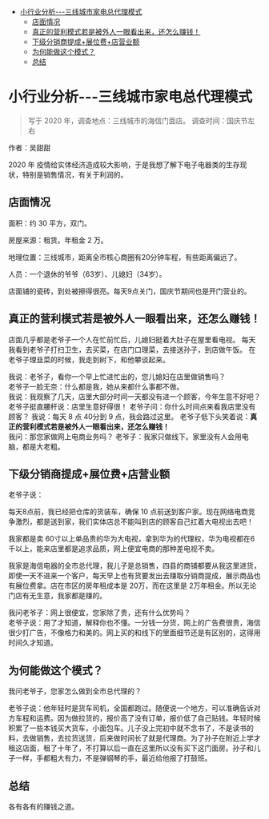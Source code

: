 <!-- TOC -->

- [小行业分析---三线城市家电总代理模式](#小行业分析---三线城市家电总代理模式)
  - [店面情况](#店面情况)
  - [真正的营利模式若是被外人一眼看出来，还怎么赚钱！](#真正的营利模式若是被外人一眼看出来还怎么赚钱)
  - [下级分销商提成+展位费+店营业额](#下级分销商提成展位费店营业额)
  - [为何能做这个模式？](#为何能做这个模式)
  - [总结](#总结)

<!-- /TOC -->

# 小行业分析---三线城市家电总代理模式

>写于 2020 年，调查地点：三线城市的海信门面店。 调查时间：国庆节左右

作者：吴甜甜

2020 年 疫情给实体经济造成较大影响，于是我想了解下电子电器类的生存现状，特别是销售情况，有关于利润的。



## 店面情况

面积：约 30 平方，双门。

房屋来源：租赁。年租金 2 万。

地理位置：三线城市，距离全市核心商圈有20分钟车程，有些距离偏远了。

人员：一个退休的爷爷（63岁）、儿媳妇（34岁）。

店面铺的瓷砖，到处被擦得很亮。每天9点关门，国庆节期间也是开门营业的。




## 真正的营利模式若是被外人一眼看出来，还怎么赚钱！

店面几乎都是老爷子一个人在忙前忙后，儿媳妇挺着大肚子在屋里看电视。
每天我看到老爷子打扫卫生，去买菜，在店门口理菜，去接送孙子，到店做午饭。
在老爷子理韭菜的时候，我走到树下，和他攀谈起来。

我说：老爷子，看你一个早上忙进忙出的，您儿媳妇在店里做销售吗？  
老爷子一脸无奈：什么都是我，她从来都什么事都不做。  
我说：我观察了几天，店里大部分时间一天都没有进一个顾客，今年生意不好吧？  
老爷子挺直腰杆说：店里生意好得很！
老爷子问：你什么时间点来看我店里没有顾客？
我说：每天 8  点 40分到 9 点，我会路过这里。
老爷子低下头笑着说：**真正的营利模式若是被外人一眼看出来，还怎么赚钱！**  
我问：那您家做网上电商业务吗？
老爷子：我家只做线下。家里没有人会用电脑，都是大老粗。


## 下级分销商提成+展位费+店营业额

老爷子说：

每天8点前，我已经把仓库的货装车，确保 10 点前送到客户家。现在网络电商竞争激烈，都是送到家，我们实体店总不能叫到店的顾客自己扛着大电视出去吧！  

我家都是卖 60寸以上单品贵的华为大电视，拿到华为的代理权，华为电视都在6千以上，能来店里都是追求品质，网上便宜电商的那种差电视不卖。

我家是海信电器的全市总代理，我儿子是总销售，四县的商铺都要从我这里进货，即使一天不进来一个客户，每天早上也有货要发出去赚取分销商提成，展示商品也有展位费拿。店在市区的房年租成本是 20万，而在这里是 2万年租金。所以无论门店有无生意，我家都是赚的。

我问老爷子：网上很便宜，您家除了贵，还有什么优势吗？  
老爷子说：用了才知道，解释你也不懂。一分钱一分货，网上的广告费很贵，海信很少打广告，不像格力和美的。网上买的和线下的里面细节还是有区别的，这得用时间久才知道。


## 为何能做这个模式？

我问老爷子，您家怎么做到全市总代理的？

老爷子说：他年轻时是货车司机，全国都跑过。随便说一个地方，可以准确告诉对方车程和运费。因为做拉货的，报价高了没有订单，报价低了自己贴钱。年轻时候积累了一些本钱买大货车，小面包车。儿子没上完初中就不念书了，不是读书的料，去做销售，去拉货送货，后来做时间长了就是代理商。为了孙子在附近上学才租这店面，租了十年了，不打算以后一直在这里所以没有买下这门面房。孙子和儿子一样，手都粗大有力，不是弹钢琴的手，最近给他报了打鼓班。

## 总结

各有各有的赚钱之道。

